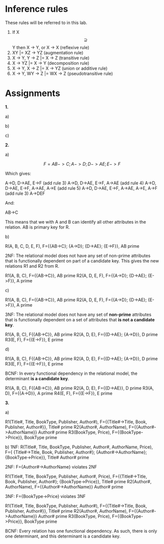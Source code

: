 # Inference rules

These rules will be referred to in this lab.

1. If X $$\supseteq$$ Y then X -> Y, or X -> X (reflexive rule)
2. XY |= XZ -> YZ (augmentation rule)
3. X ->  Y, Y -> Z |= X -> Z (transitive rule)
4. X -> YZ |= X -> Y (decomposition rule)
5. X -> Y, X -> Z |= X -> YZ (union or additive rule)
6. X -> Y, WY -> Z |= WX -> Z (pseudotransitive rule)

# Assignments

**1.**

a)

b)

c)

**2.**

a)

$$ F={{AB->C}; {A->D}; {D->AE}; {E->F}} $$

Which gives:

A->D, D->AE, E->F (add rule 3)
A->D, D->AE, E->F, A->AE (add rule 4)
A->D, D->AE, E->F, A->AE, A->E (add rule 5)
A->D, D->AE, E->F, A->AE, A->E, A->F (add rule 3)
A->DEF

And:

AB->C

This means that we with A and B can identify all other attributes in the relation. AB is primary key for R.

b)

R(A, B, C, D, E, F), F={{AB->C}; {A->D}; {D->AE}; {E->F}}, AB prime

2NF: The relational model does not have any set of non-prime attributes that is functionally dependent on part of a candidate key. This gives the new relations R1 and R2 from R.

R1(A, B, C), F={{AB->C}}, AB prime
R2(A, D, E, F), F={{A->D}; {D->AE}; {E->F}}, A prime

c)

R1(A, B, C), F={{AB->C}}, AB prime
R2(A, D, E, F), F={{A->D}; {D->AE}; {E->F}}, A prime

3NF: The relational model does not have any set of **non-prime** attributes that is functionally dependent on a set of attributes that **is not a candidate key**.

R1(A, B, C), F{{AB->C}}, AB prime
R2(A, D, E), F={{D->AE}; {A->D}}, D prime
R3(E, F), F={{E->F}}, E prime

d)

R1(A, B, C), F{{AB->C}}, AB prime
R2(A, D, E), F={{D->AE}; {A->D}}, D prime
R3(E, F), F={{E->F}}, E prime

BCNF: In every functional dependency in the relational model, the determinant **is a candidate key**.

R1(A, B, C), F{{AB->C}}, AB prime
R2(A, D, E), F={{D->AE}}, D prime
R3(A, D), F={{A->D}}, A prime
R4(E, F), F={{E->F}}, E prime

**3.**

a)

R1(Title#, Title, BookType, Publisher, Author#), F={{Title#->Title, Book, Publisher, Author#}}, Title# prime
R2(Author#, AuthorName), F={{Author#->AuthorName}} Author# prime
R3(BookType, Price), F={{BookType->Price}}, BookType prime

b)
1NF:
R(Title#, Title, BookType, Publisher, Author#, AuthorName, Price), F={
{Title#->Title, Book, Publisher, Author#};
{Author#->AuthorName};
{BookType->Price}},
Title# Author# prime

2NF:
F={Author#->AuthorName} violates 2NF

R1(Title#, Title, BookType, Publisher, Author#, Price), F={{Title#->Title, Book, Publisher, Author#}; {BookType->Price}}, Title# prime
R2(Author#, AuthorName), F={{Author#->AuthorName}} Author# prime

3NF:
F={BookType->Price} violates 3NF

R1(Title#, Title, BookType, Publisher, Author#), F={{Title#->Title, Book, Publisher, Author#}}, Title# prime
R2(Author#, AuthorName), F={{Author#->AuthorName}} Author# prime
R3(BookType, Price), F={{BookType->Price}}, BookType prime

BCNF:
Every relation has one functional dependency. As such, there is only one determinant, and this determinant is a candidate key.